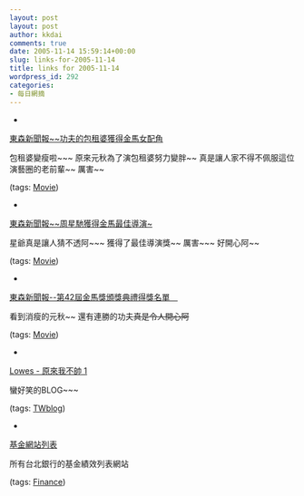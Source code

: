 ```yaml
---
layout: post
layout: post
author: kkdai
comments: true
date: 2005-11-14 15:59:14+00:00
slug: links-for-2005-11-14
title: links for 2005-11-14
wordpress_id: 292
categories:
- 每日網摘
---
```



	
  * 
		

[東森新聞報~~功夫的包租婆獲得金馬女配角](http://www.ettoday.com/2005/11/13/340-1869077.htm)


		

包租婆變瘦啦~~~ 原來元秋為了演包租婆努力變胖~~ 真是讓人家不得不佩服這位演藝圈的老前輩~~ 厲害~~


		

(tags: [Movie](http://del.icio.us/kkdai/Movie))


	

	
  * 
		

[東森新聞報~~周星馳獲得金馬最佳導演~](http://www.ettoday.com/2005/11/13/340-1869115.htm)


		

星爺真是讓人猜不透阿~~~ 獲得了最佳導演獎~~ 厲害~~~ 好開心阿~~


		

(tags: [Movie](http://del.icio.us/kkdai/Movie))


	

	
  * 
		

[東森新聞報--第42屆金馬獎頒獎典禮得獎名單　](http://www.ettoday.com/2005/11/13/340-1869078.htm)


		

看到消瘦的元秋~~ 還有連勝的功夫~~真是令人開心阿~~


		

(tags: [Movie](http://del.icio.us/kkdai/Movie))


	

	
  * 
		

[Lowes - 原來我不帥 1](http://www.wretch.cc/blog/Lowes&article_id=2819141)


		

蠻好笑的BLOG~~~


		

(tags: [TWblog](http://del.icio.us/kkdai/TWblog))


	

	
  * 
		

[基金網站列表](http://fund.taipeifubon.com.tw/w/index.htm)


		

所有台北銀行的基金績效列表網站


		

(tags: [Finance](http://del.icio.us/kkdai/Finance))


	



